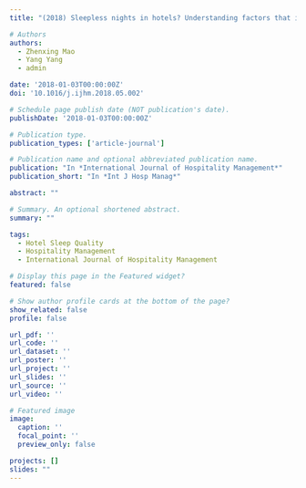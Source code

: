 ```yaml
---
title: "(2018) Sleepless nights in hotels? Understanding factors that influence hotel sleep quality. International Journal of Hospitality Management, 74, pp. 189-201"

# Authors
authors:
  - Zhenxing Mao
  - Yang Yang
  - admin

date: '2018-01-03T00:00:00Z'
doi: '10.1016/j.ijhm.2018.05.002'

# Schedule page publish date (NOT publication's date).
publishDate: '2018-01-03T00:00:00Z'

# Publication type.
publication_types: ['article-journal']

# Publication name and optional abbreviated publication name.
publication: "In *International Journal of Hospitality Management*"
publication_short: "In *Int J Hosp Manag*"

abstract: ""

# Summary. An optional shortened abstract.
summary: ""

tags:
  - Hotel Sleep Quality
  - Hospitality Management
  - International Journal of Hospitality Management

# Display this page in the Featured widget?
featured: false

# Show author profile cards at the bottom of the page?
show_related: false
profile: false

url_pdf: ''
url_code: ''
url_dataset: ''
url_poster: ''
url_project: ''
url_slides: ''
url_source: ''
url_video: ''

# Featured image
image:
  caption: ''
  focal_point: ''
  preview_only: false

projects: []
slides: ""
---
```

